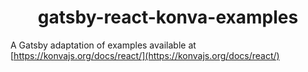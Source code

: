 
<h1 align="center">
  gatsby-react-konva-examples
</h1>


A Gatsby adaptation of examples available at [https://konvajs.org/docs/react/](https://konvajs.org/docs/react/)
